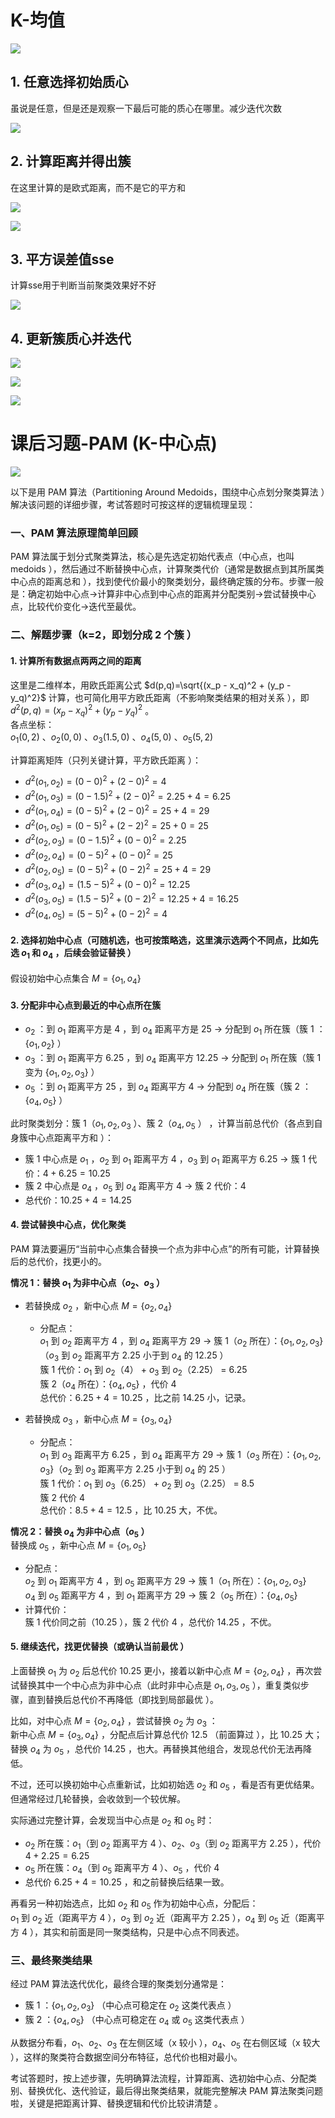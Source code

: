 # K-均值

![](attachment/Pasted%20image%2020250619235539.png)

## 1. 任意选择初始质心

虽说是任意，但是还是观察一下最后可能的质心在哪里。减少迭代次数

![](attachment/Pasted%20image%2020250619235710.png)

## 2. 计算距离并得出簇

在这里计算的是欧式距离，而不是它的平方和

![](attachment/Pasted%20image%2020250619235755.png)

![](attachment/Pasted%20image%2020250619235833.png)

## 3. 平方误差值sse

计算sse用于判断当前聚类效果好不好

![](attachment/Pasted%20image%2020250619235919.png)

## 4. 更新簇质心并迭代

![](attachment/Pasted%20image%2020250620000025.png)

![](attachment/Pasted%20image%2020250620000046.png)

![](attachment/Pasted%20image%2020250620000059.png)










# 课后习题-PAM (K-中心点)

![](attachment/Pasted%20image%2020250619235310.png)

以下是用 PAM 算法（Partitioning Around Medoids，围绕中心点划分聚类算法  ）解决该问题的详细步骤，考试答题时可按这样的逻辑梳理呈现：

### 一、PAM 算法原理简单回顾
PAM 算法属于划分式聚类算法，核心是先选定初始代表点（中心点，也叫 medoids ），然后通过不断替换中心点，计算聚类代价（通常是数据点到其所属类中心点的距离总和 ），找到使代价最小的聚类划分，最终确定簇的分布。步骤一般是：确定初始中心点→计算非中心点到中心点的距离并分配类别→尝试替换中心点，比较代价变化→迭代至最优。 

### 二、解题步骤（k=2，即划分成 2 个簇 ）
#### 1. 计算所有数据点两两之间的距离
这里是二维样本，用欧氏距离公式 $d(p,q)=\sqrt{(x_p - x_q)^2 + (y_p - y_q)^2}$ 计算，也可简化用平方欧氏距离（不影响聚类结果的相对关系 ），即 $d^2(p,q)=(x_p - x_q)^2 + (y_p - y_q)^2$ 。  
各点坐标：  
$o_1(0,2)$ 、$o_2(0,0)$ 、$o_3(1.5,0)$ 、$o_4(5,0)$ 、$o_5(5,2)$  

计算距离矩阵（只列关键计算，平方欧氏距离 ）：  
- $d^2(o_1,o_2)=(0 - 0)^2 + (2 - 0)^2 = 4$  
- $d^2(o_1,o_3)=(0 - 1.5)^2 + (2 - 0)^2 = 2.25 + 4 = 6.25$  
- $d^2(o_1,o_4)=(0 - 5)^2 + (2 - 0)^2 = 25 + 4 = 29$  
- $d^2(o_1,o_5)=(0 - 5)^2 + (2 - 2)^2 = 25 + 0 = 25$  
- $d^2(o_2,o_3)=(0 - 1.5)^2 + (0 - 0)^2 = 2.25$  
- $d^2(o_2,o_4)=(0 - 5)^2 + (0 - 0)^2 = 25$  
- $d^2(o_2,o_5)=(0 - 5)^2 + (0 - 2)^2 = 25 + 4 = 29$  
- $d^2(o_3,o_4)=(1.5 - 5)^2 + (0 - 0)^2 = 12.25$  
- $d^2(o_3,o_5)=(1.5 - 5)^2 + (0 - 2)^2 = 12.25 + 4 = 16.25$  
- $d^2(o_4,o_5)=(5 - 5)^2 + (0 - 2)^2 = 4$  


#### 2. 选择初始中心点（可随机选，也可按策略选，这里演示选两个不同点，比如先选 $o_1$ 和 $o_4$ ，后续会验证替换 ）
假设初始中心点集合 $M = \{o_1, o_4\}$  

#### 3. 分配非中心点到最近的中心点所在簇
- $o_2$ ：到 $o_1$ 距离平方是 4 ，到 $o_4$ 距离平方是 25 → 分配到 $o_1$ 所在簇（簇 1 ：$\{o_1, o_2\}$  ）  
- $o_3$ ：到 $o_1$ 距离平方 6.25 ，到 $o_4$ 距离平方 12.25 → 分配到 $o_1$ 所在簇（簇 1 变为 $\{o_1, o_2, o_3\}$  ）  
- $o_5$ ：到 $o_1$ 距离平方 25 ，到 $o_4$ 距离平方 4 → 分配到 $o_4$ 所在簇（簇 2 ：$\{o_4, o_5\}$  ）  

此时聚类划分：簇 1（$o_1, o_2, o_3$ ）、簇 2（$o_4, o_5$ ） ，计算当前总代价（各点到自身簇中心点距离平方和 ）：  
- 簇 1 中心点是 $o_1$ ，$o_2$ 到 $o_1$ 距离平方 4 ，$o_3$ 到 $o_1$ 距离平方 6.25 → 簇 1 代价：$4 + 6.25 = 10.25$  
- 簇 2 中心点是 $o_4$ ，$o_5$ 到 $o_4$ 距离平方 4 → 簇 2 代价：$4$  
- 总代价：$10.25 + 4 = 14.25$  


#### 4. 尝试替换中心点，优化聚类
PAM 算法要遍历“当前中心点集合替换一个点为非中心点”的所有可能，计算替换后的总代价，找更小的。  

**情况 1：替换 $o_1$ 为非中心点（$o_2$、$o_3$ ）**  
- 若替换成 $o_2$ ，新中心点 $M = \{o_2, o_4\}$  
  - 分配点：  
    $o_1$ 到 $o_2$ 距离平方 4 ，到 $o_4$ 距离平方 29 → 簇 1（$o_2$ 所在）：$\{o_1, o_2, o_3\}$（$o_3$ 到 $o_2$ 距离平方 2.25 小于到 $o_4$ 的 12.25  ）  
    簇 1 代价：$o_1$ 到 $o_2$（4） + $o_3$ 到 $o_2$（2.25） = 6.25  
    簇 2（$o_4$ 所在）：$\{o_4, o_5\}$ ，代价 4  
    总代价：$6.25 + 4 = 10.25$ ，比之前 14.25 小，记录。  

- 若替换成 $o_3$ ，新中心点 $M = \{o_3, o_4\}$  
  - 分配点：  
    $o_1$ 到 $o_3$ 距离平方 6.25 ，到 $o_4$ 距离平方 29 → 簇 1（$o_3$ 所在）：$\{o_1, o_2, o_3\}$（$o_2$ 到 $o_3$ 距离平方 2.25 小于到 $o_4$ 的 25  ）  
    簇 1 代价：$o_1$ 到 $o_3$（6.25） + $o_2$ 到 $o_3$（2.25） = 8.5  
    簇 2 代价 4  
    总代价：$8.5 + 4 = 12.5$ ，比 10.25 大，不优。  


**情况 2：替换 $o_4$ 为非中心点（$o_5$ ）**  
替换成 $o_5$ ，新中心点 $M = \{o_1, o_5\}$  
  - 分配点：  
    $o_2$ 到 $o_1$ 距离平方 4 ，到 $o_5$ 距离平方 29 → 簇 1（$o_1$ 所在）：$\{o_1, o_2, o_3\}$  
    $o_4$ 到 $o_5$ 距离平方 4 ，到 $o_1$ 距离平方 29 → 簇 2（$o_5$ 所在）：$\{o_4, o_5\}$  
  - 计算代价：  
    簇 1 代价同之前（10.25 ），簇 2 代价 4 ，总代价 14.25 ，不优。  


#### 5. 继续迭代，找更优替换（或确认当前最优 ）
上面替换 $o_1$ 为 $o_2$ 后总代价 10.25 更小，接着以新中心点 $M = \{o_2, o_4\}$ ，再次尝试替换其中一个中心点为非中心点（此时非中心点是 $o_1, o_3, o_5$  ），重复类似步骤，直到替换后总代价不再降低（即找到局部最优 ）。  

比如，对中心点 $M = \{o_2, o_4\}$ ，尝试替换 $o_2$ 为 $o_3$ ：  
新中心点 $M = \{o_3, o_4\}$ ，分配点后计算总代价 12.5 （前面算过 ），比 10.25 大；替换 $o_4$ 为 $o_5$ ，总代价 14.25 ，也大。再替换其他组合，发现总代价无法再降低。  

不过，还可以换初始中心点重新试，比如初始选 $o_2$ 和 $o_5$ ，看是否有更优结果。但通常经过几轮替换，会收敛到一个较优解。  

实际通过完整计算，会发现当中心点是 $o_2$ 和 $o_5$ 时：  
- $o_2$ 所在簇：$o_1$（到 $o_2$ 距离平方 4 ）、$o_2$、$o_3$（到 $o_2$ 距离平方 2.25 ），代价 $4 + 2.25 = 6.25$  
- $o_5$ 所在簇：$o_4$（到 $o_5$ 距离平方 4 ）、$o_5$ ，代价 4  
- 总代价 $6.25 + 4 = 10.25$ ，和之前替换后结果一致。  

再看另一种初始选点，比如 $o_2$ 和 $o_5$ 作为初始中心点，分配后：  
$o_1$ 到 $o_2$ 近（距离平方 4 ），$o_3$ 到 $o_2$ 近（距离平方 2.25 ），$o_4$ 到 $o_5$ 近（距离平方 4 ），其实和前面是同一聚类结构，只是中心点不同表述。  


### 三、最终聚类结果
经过 PAM 算法迭代优化，最终合理的聚类划分通常是：  
- 簇 1 ：$\{o_1, o_2, o_3\}$ （中心点可稳定在 $o_2$ 这类代表点 ）  
- 簇 2 ：$\{o_4, o_5\}$ （中心点可稳定在 $o_4$ 或 $o_5$ 这类代表点 ）  

从数据分布看，$o_1$、$o_2$、$o_3$ 在左侧区域（x 较小 ），$o_4$、$o_5$ 在右侧区域（x 较大 ），这样的聚类符合数据空间分布特征，总代价也相对最小。  

考试答题时，按上述步骤，先明确算法流程，计算距离、选初始中心点、分配类别、替换优化、迭代验证，最后得出聚类结果，就能完整解决 PAM 算法聚类问题啦，关键是把距离计算、替换逻辑和代价比较讲清楚 。 